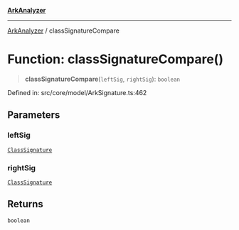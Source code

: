 [**ArkAnalyzer**](../README.md)

***

[ArkAnalyzer](../globals.md) / classSignatureCompare

# Function: classSignatureCompare()

> **classSignatureCompare**(`leftSig`, `rightSig`): `boolean`

Defined in: src/core/model/ArkSignature.ts:462

## Parameters

### leftSig

[`ClassSignature`](../classes/ClassSignature.md)

### rightSig

[`ClassSignature`](../classes/ClassSignature.md)

## Returns

`boolean`

